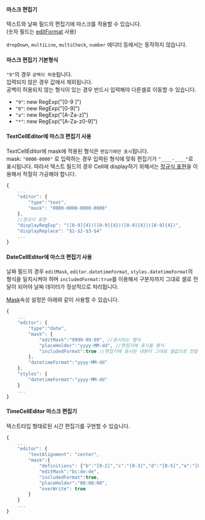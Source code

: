 #### 마스크 편집기

텍스트와 날짜 필드의 편집기에 마스크를 적용할 수 있습니다.  
(숫자 필드는 [editFormat](http://demo.realgrid.com/Editing/Editors/) 사용)   

`dropDown`, `multiLine`, `multiCheck`, `number` 에디터 등에서는 동작하지 않습니다.

#### 마스크 편집기 기본형식

`"9"`의 경우 `공백이 허용`됩니다.  
입력되지 않은 경우 값에서 제외됩니다.  
공백이 허용되지 않는 형식이 있는 경우 반드시 입력해야 다른셀로 이동할 수 있습니다.

* `"9"`: new RegExp("[0-9 ]")
* `"0"`: new RegExp("[0-9]")
* `"a"`: new RegExp("[A-Za-z]")
* `"*"`: new RegExp("[A-Za-z0-9]")

#### TextCellEditor에 마스크 편집기 사용

TextCellEditor에 mask에 적용된 형식은 `편집기에만 표시`됩니다.  
mask: `"0000-0000"` 로 입력하는 경우 입력된 형식에 맞춰 편집기가 `"____-____"`로 표시됩니다. 
따라서 텍스트 필드의 경우 Cell에 display하기 위해서는 [정규식 표현](http://demo.realgrid.com/CellComponent/RegularExpression/)을 이용해서 적절히 가공해야 합니다. 


```js
{
    ...
    "editor": {
        "type":"text",
        "mask": "0000-0000-0000-0000"
    },
    //정규식 표현
    "displayRegExp": "([0-9]{4})([0-9]{4})([0-9]{4})([0-9]{4})",
    "displayReplace": "$1-$2-$3-$4"
    ...
}
```

#### DateCellEditor에 마스크 편집기 사용

날짜 필드의 경우 `editMask`, `editor.datetimeFormat`, `styles.datetimeFormat`의 형식을 일치시켜야 하며 `includedFormat:true`를 이용해서 구분자까지 그대로 셀로 전달이 되어야 날짜 데이터가 정상적으로 처리됩니다.

[Mask](http://help.realgrid.com/api/types/Mask/)속성 설정은 아래와 같이 사용할 수 있습니다.

```js
{
    ...
    "editor": {
        "type":"date", 
        "mask": {
            "editMask":"9999-99-99", //표시되는 형식
            "placeHolder":"yyyy-MM-dd", //편집기에 표시될 형식
            "includedFormat":true //편집기에 표시된 내용이 그대로 셀값으로 전달
        }, 
        "datetimeFormat":"yyyy-MM-dd" 
    }, 
    "styles": {
        "datetimeFormat":"yyyy-MM-dd"
    }
    ...
}
```

#### TimeCellEditor 마스크 편집기

텍스트타입 형태로된 시간 편집기를 구현할 수 있습니다.

```js
{
    ...
    "editor": {
        "textAlignment": "center",
        "mask":{
            "definitions": {"b":"[0-2]","c":"[0-3]","d":"[0-5]","e":"[0-9]"},
            "editMask":"bc:de:de",  
            "includedFormat":true,
            "placeHolder":"00:00:00",
            "overWrite": true
        }
    }
    ...
}
```